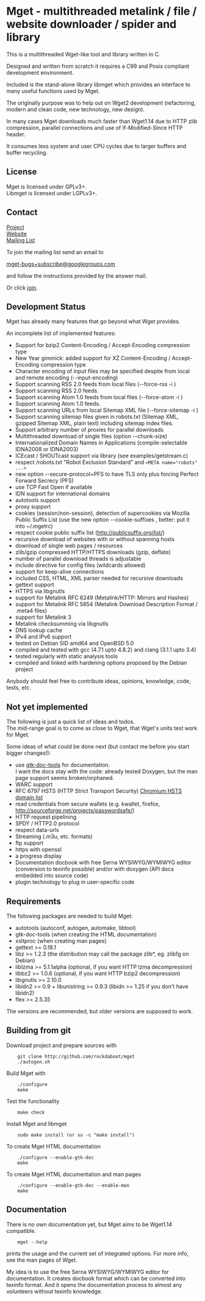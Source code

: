 Mget - multithreaded metalink / file / website downloader / spider and library
==============================================================================

This is a multithreaded Wget-like tool and library written in C.

Designed and written from scratch it requires a C99 and Posix compliant
development environment.

Included is the stand-alone library libmget which provides an interface
to many useful functions used by Mget.

The originally purpose was to help out on Wget2 development (refactoring,
modern and clean code, new technology, new design).

In many cases Mget downloads much faster than Wget1.14 due to HTTP zlib
compression, parallel connections and use of If-Modified-Since HTTP header.

It consumes less system and user CPU cycles due to larger buffers and
buffer recycling.

License
-------

Mget is licensed under GPLv3+.<br>
Libmget is licensed under LGPLv3+.

Contact
-------

[Project](https://github.com/rockdaboot/mget)<br>
[Website](http://rockdaboot.github.io/mget)<br>
[Mailing List](https://groups.google.com/forum/#!forum/mget-bugs)

To join the mailing list send an email to

<mget-bugs+subscribe@googlegroups.com>

and follow the instructions provided by the answer mail.

Or click [join](https://groups.google.com/forum/#!forum/mget-bugs/join).

Development Status
------------------

Mget has already many features that go beyond what Wget provides.<br>

An incomplete list of implemented features:

- Support for bzip2 Content-Encoding / Accept-Encoding compression type
- New Year gimmick: added support for XZ Content-Encoding / Accept-Encoding compression type
- Character encoding of input files may be specified despite from local and remote encoding (--input-encoding)
- Support scanning RSS 2.0 feeds from local files (--force-rss -i <filename>)
- Support scanning RSS 2.0 feeds.
- Support scanning Atom 1.0 feeds from local files (--force-atom -i <filename>)
- Support scanning Atom 1.0 feeds.
- Support scanning URLs from local Sitemap XML file (--force-sitemap -i <filename>)
- Support scanning sitemap files given in robots.txt (Sitemap XML, gzipped Sitemap XML, plain text) including
sitemap index files.
- Support arbitrary number of proxies for parallel downloads
- Multithreaded download of single files (option --chunk-size)
- Internationalized Domain Names in Applications (compile-selectable IDNA2008 or IDNA2003)
- ICEcast / SHOUTcast support via library (see examples/getstream.c)
- respect /robots.txt "Robot Exclusion Standard" and `<META name="robots" ...>`
- new option --secure-protocol=PFS to have TLS only plus forcing Perfect Forward Secrecy (PFS)
- use TCP Fast Open if available
- IDN support for international domains
- autotools support
- proxy support
- cookies (session/non-session), detection of supercookies via Mozilla Public Suffix List
  (use the new option --cookie-suffixes <filename>, better: put it into ~/.mgetrc)
- respect cookie public suffix list (http://publicsuffix.org/list/)
- recursive download of websites with or without spanning hosts
- download of single web pages / resources
- zlib/gzip compressed HTTP/HTTPS downloads (gzip, deflate)
- number of parallel download threads is adjustable
- include directive for config files (wildcards allowed)
- support for keep-alive connections
- included CSS, HTML, XML parser needed for recursive downloads
- gettext support
- HTTPS via libgnutls
- support for Metalink RFC 6249 (Metalink/HTTP: Mirrors and Hashes)
- support for Metalink RFC 5854 (Metalink Download Description Format / .meta4 files)
- support for Metalink 3
- Metalink checksumming via libgnutls
- DNS lookup cache
- IPv4 and IPv6 support
- tested on Debian SID amd64 and OpenBSD 5.0
- compiled and tested with gcc (4.7.1 upto 4.8.2) and clang (3.1.1 upto 3.4)
- tested regularly with static analysis tools
- compiled and linked with hardening options proposed by the Debian project

Anybody should feel free to contribute ideas, opinions, knowledge, code, tests, etc.

Not yet implemented
-------------------

The following is just a quick list of ideas and todos.<br>
The mid-range goal is to come as close to Wget, that Wget's units test work for Mget.

Some ideas of what could be done next (but contact me before you start bigger changes!):

- use [gtk-doc-tools](http://developer.gnome.org/gtk-doc-manual/unstable/settingup.html.en) for documentation.<br>
  I want the docs stay with the code: already tested Doxygen, but the man page support seems broken/orphaned.
- WARC support
- RFC 6797 HSTS (HTTP Strict Transport Security)
  [Chromium HSTS domain list](https://src.chromium.org/viewvc/chrome/trunk/src/net/base/transport_security_state_static.json)
- read credentials from secure wallets (e.g. kwallet, firefox, http://sourceforge.net/projects/passwordsafe/)
- HTTP request pipelining
- SPDY / HTTP2.0 protocol
- respect data-urls
- Streaming (.m3u, etc. formats)
- ftp support
- https with openssl
- a progress display
- Documentation docbook with free Serna WYSIWYG/WYMIWYG editor (conversion to texinfo possible)
  and/or with doxygen (API docs embedded into source code)
- plugin technology to plug in user-specific code


Requirements
------------

The following packages are needed to build Mget:

* autotools (autoconf, autogen, automake, libtool)
* gtk-doc-tools (when creating the HTML documentation)
* xsltproc (when creating man pages)
* gettext >= 0.18.1
* libz >= 1.2.3 (the distribution may call the package zlib*, eg. zlib1g on Debian)
* liblzma >= 5.1.1alpha (optional, if you want HTTP lzma decompression)
* libbz2 >= 1.0.6 (optional, if you want HTTP bzip2 decompression)
* libgnutls >= 2.10.0
* libidn2 >= 0.9 + libunistring >= 0.9.3 (libidn >= 1.25 if you don't have libidn2)
* flex >= 2.5.35

The versions are recommended, but older versions are supposed to work.


Building from git
-----------------

Download project and prepare sources with

		git clone http://github.com/rockdaboot/mget
		./autogen.sh

Build Mget with

		./configure
		make

Test the functionality

		make check

Install Mget and libmget

		sudo make install (or su -c "make install")

To create Mget HTML documentation

		./configure --enable-gtk-doc
		make

To create Mget HTML documentation and man pages

		./configure --enable-gtk-doc --enable-man
		make

Documentation
-------------

There is no own documentation yet, but Mget aims to be Wget1.14 compatible.

		mget --help

prints the usage and the current set of integrated options.
For more info, see the man pages of Wget.

My idea is to use the free Serna WYSIWYG/WYMIWYG editor for documentation.
It creates docbook format which can be converted into texinfo format.
And it opens the documentation process to almost any volunteers without
texinfo knowledge.
